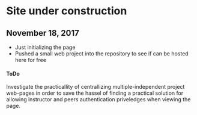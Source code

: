 # Site under construction
## November 18, 2017
- Just initializing the page 
- Pushed a small web project into the repository to see if can be hosted here for free 

#### ToDo
Investigate the practicallity of centrallizing multiple-independent project web-pages in order to save the hassel of finding a practical solution for allowing instructor and peers authentication priveledges when viewing the page.
